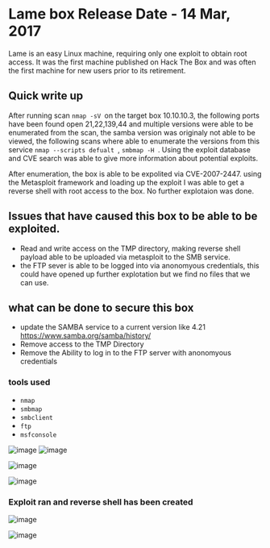 # Lame box Release Date - 14 Mar, 2017
Lame is an easy Linux machine, requiring only one exploit to obtain root access. It was the first machine published on Hack The Box and was often the first machine for new users prior to its retirement. 

## Quick write up 
After running scan `nmap -sV `on the target box 10.10.10.3, the following ports have been found open 21,22,139,44 and multiple versions were able to be enumerated from the scan, the samba version was originaly not able to be viewed, the following scans where able to enumerate the versions from this service `nmap --scripts defualt `, `smbmap -H `. Using the exploit database and CVE search was able to give more information about potential exploits. 

After enumeration, the box is able to be expolited via CVE-2007-2447. using the Metasploit framework and  loading up the exploit I was able to get a reverse shell with root access to the box. No further explotaion was done. 

## Issues that have caused this box to be able to be exploited. 
- Read and write access on the TMP directory, making reverse shell payload able to be uploaded via metasploit to the SMB service. 
- the FTP sever is able to be logged into via anonomyous credentials, this could have opened up further explotation but we find no files that we can use. 

## what can be done to secure this box 
-  update the SAMBA service to a current version like 4.21 https://www.samba.org/samba/history/
-  Remove access to the TMP Directory
-  Remove the Ability to log in to the FTP server with  anonomyous credentials

### tools used 
- `nmap`
- `smbmap`
- `smbclient`
- `ftp`
- `msfconsole`

 
![image](https://github.com/user-attachments/assets/7d6f082b-d8a6-4311-bd54-81f1a3b9a38d)
![image](https://github.com/user-attachments/assets/e175b2e2-8016-4e0e-9f6c-3fa23314db30)

![image](https://github.com/user-attachments/assets/7d465a99-82d9-4fb9-983c-57f8e990ce3e)


![image](https://github.com/user-attachments/assets/cf3a06b1-ce8b-41f3-b4b2-152b1baba355)

### Exploit ran and reverse shell has been created 
![image](https://github.com/user-attachments/assets/9a6750a3-198a-4df0-bf80-1dfaa554b2b6)

![image](https://github.com/user-attachments/assets/6b4dbdfc-c093-4117-976a-98f80fbbccd6)


